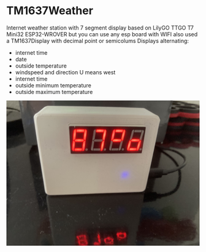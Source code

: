 # TM1637Weather
Internet weather station with 7 segment display
based on LilyGO TTGO T7 Mini32 ESP32-WROVER 
but you can use any esp board with WIFI
also used a TM1637Display with decimal point or semicolums
Displays alternating:
- internet time
- date
- outside temperature
- windspeed and direction U means west
- internet time
- outside minimum temperature
- outside maximum temperature

 ![TM1637Weather](https://github.com/gtmans/TM1637Weather/blob/main/media/IMG_9353~photo.JPEG)


